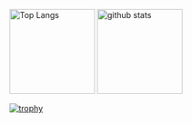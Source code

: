 <p align="left"> 
  <img alt="Top Langs" height="150px" src="https://github-readme-stats.vercel.app/api/top-langs/?username=Fly0w&layout=compact&show_icons=true&theme=radical" />
  <img alt="github stats" height="150px" src="https://github-readme-stats.vercel.app/api?username=Fly0w&theme=radical&show_icons=ture" />
</p>

[![trophy](https://github-profile-trophy.vercel.app/?username=Fly0w&theme=radical&column=7
)](https://github.com/ryo-ma&rank=-C,-B/github-profile-trophy)
